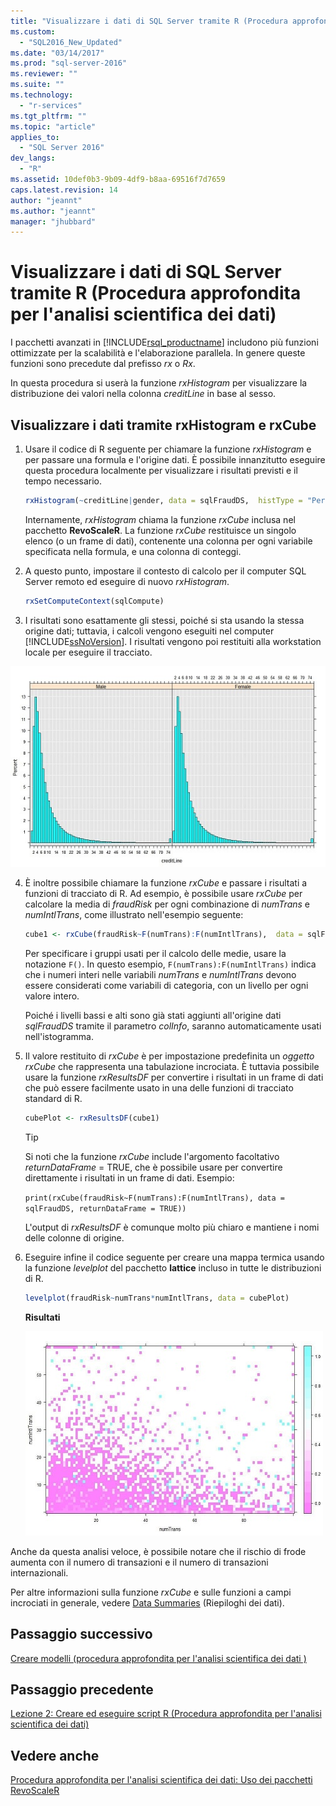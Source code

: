 ```yaml
---
title: "Visualizzare i dati di SQL Server tramite R (Procedura approfondita per l&#39;analisi scientifica dei dati) | Microsoft Docs"
ms.custom: 
  - "SQL2016_New_Updated"
ms.date: "03/14/2017"
ms.prod: "sql-server-2016"
ms.reviewer: ""
ms.suite: ""
ms.technology: 
  - "r-services"
ms.tgt_pltfrm: ""
ms.topic: "article"
applies_to: 
  - "SQL Server 2016"
dev_langs: 
  - "R"
ms.assetid: 10def0b3-9b09-4df9-b8aa-69516f7d7659
caps.latest.revision: 14
author: "jeannt"
ms.author: "jeannt"
manager: "jhubbard"
---
```

# Visualizzare i dati di SQL Server tramite R (Procedura approfondita per l&#39;analisi scientifica dei dati)
I pacchetti avanzati in [!INCLUDE[rsql_productname](../../includes/rsql-productname-md.md)] includono più funzioni ottimizzate per la scalabilità e l'elaborazione parallela. In genere queste funzioni sono precedute dal prefisso *rx* o *Rx*.  
  
In questa procedura si userà la funzione *rxHistogram* per visualizzare la distribuzione dei valori nella colonna _creditLine_ in base al sesso.  
  
## Visualizzare i dati tramite rxHistogram e rxCube  
  
1.  Usare il codice di R seguente per chiamare la funzione *rxHistogram* e per passare una formula e l'origine dati. È possibile innanzitutto eseguire questa procedura localmente per visualizzare i risultati previsti e il tempo necessario.
  
    ```R  
    rxHistogram(~creditLine|gender, data = sqlFraudDS,  histType = "Percent")   
    ```  
 
    Internamente, *rxHistogram* chiama la funzione *rxCube* inclusa nel pacchetto **RevoScaleR**. La funzione *rxCube* restituisce un singolo elenco (o un frame di dati), contenente una colonna per ogni variabile specificata nella formula, e una colonna di conteggi.
    
2. A questo punto, impostare il contesto di calcolo per il computer SQL Server remoto ed eseguire di nuovo *rxHistogram*.
  
    ```R  
    rxSetComputeContext(sqlCompute)  
    ```  
 
3.    I risultati sono esattamente gli stessi, poiché si sta usando la stessa origine dati; tuttavia, i calcoli vengono eseguiti nel computer [!INCLUDE[ssNoVersion](../../includes/ssnoversion-md.md)].  I risultati vengono poi restituiti alla workstation locale per eseguire il tracciato.  
   
![histogram results](../../advanced-analytics/r-services/media/rsql-sue-histogramresults.jpg "histogram results")  

  
4.  È inoltre possibile chiamare la funzione *rxCube* e passare i risultati a funzioni di tracciato di R.  Ad esempio, è possibile usare *rxCube* per calcolare la media di *fraudRisk* per ogni combinazione di *numTrans* e *numIntlTrans*, come illustrato nell'esempio seguente:  
  
    ```R  
    cube1 <- rxCube(fraudRisk~F(numTrans):F(numIntlTrans),  data = sqlFraudDS)   
    ```  
  
    Per specificare i gruppi usati per il calcolo delle medie, usare la notazione `F()`. In questo esempio, `F(numTrans):F(numIntlTrans)` indica che i numeri interi nelle variabili _numTrans_ e _numIntlTrans_ devono essere considerati come variabili di categoria, con un livello per ogni valore intero.  
  
    Poiché i livelli bassi e alti sono già stati aggiunti all'origine dati *sqlFraudDS* tramite il parametro *colInfo*, saranno automaticamente usati nell'istogramma.  
  
5.  Il valore restituito di *rxCube* è per impostazione predefinita un *oggetto rxCube* che rappresenta una tabulazione incrociata. È tuttavia possibile usare la funzione *rxResultsDF* per convertire i risultati in un frame di dati che può essere facilmente usato in una delle funzioni di tracciato standard di R.  
  
    ```R  
    cubePlot <- rxResultsDF(cube1)   
    ```  
  
    > [!TIP]  
    > Si noti che la funzione *rxCube* include l'argomento facoltativo *returnDataFrame* = TRUE, che è possibile usare per convertire direttamente i risultati in un frame di dati. Esempio:  
    >   
    > `print(rxCube(fraudRisk~F(numTrans):F(numIntlTrans), data = sqlFraudDS, returnDataFrame = TRUE))`  
    >   
    > L'output di *rxResultsDF* è comunque molto più chiaro e mantiene i nomi delle colonne di origine.  
  
6.  Eseguire infine il codice seguente per creare una mappa termica usando la funzione *levelplot* del pacchetto **lattice** incluso in tutte le distribuzioni di R.  
  
    ```R  
    levelplot(fraudRisk~numTrans*numIntlTrans, data = cubePlot)   
    ```  
  
    **Risultati**  
  
    ![scatterplot results](../../advanced-analytics/r-services/media/rsql-sue-scatterplotresults.jpg "scatterplot results")  
  
Anche da questa analisi veloce, è possibile notare che il rischio di frode aumenta con il numero di transazioni e il numero di transazioni internazionali.

Per altre informazioni sulla funzione *rxCube* e sulle funzioni a campi incrociati in generale, vedere [Data Summaries](https://msdn.microsoft.com/microsoft-r/scaler-user-guide-data-summaries) (Riepiloghi dei dati).  
  
## Passaggio successivo  
[Creare modelli &#40;procedura approfondita per l'analisi scientifica dei dati &#41;](../../advanced-analytics/r-services/create-models-data-science-deep-dive.md)  
  
## Passaggio precedente  
[Lezione 2: Creare ed eseguire script R &#40;Procedura approfondita per l'analisi scientifica dei dati&#41;](../../advanced-analytics/r-services/lesson-2-create-and-run-r-scripts-data-science-deep-dive.md)  
  
## Vedere anche  
[Procedura approfondita per l'analisi scientifica dei dati: Uso dei pacchetti RevoScaleR](../../advanced-analytics/r-services/data-science-deep-dive-using-the-revoscaler-packages.md)  
  
  
  
